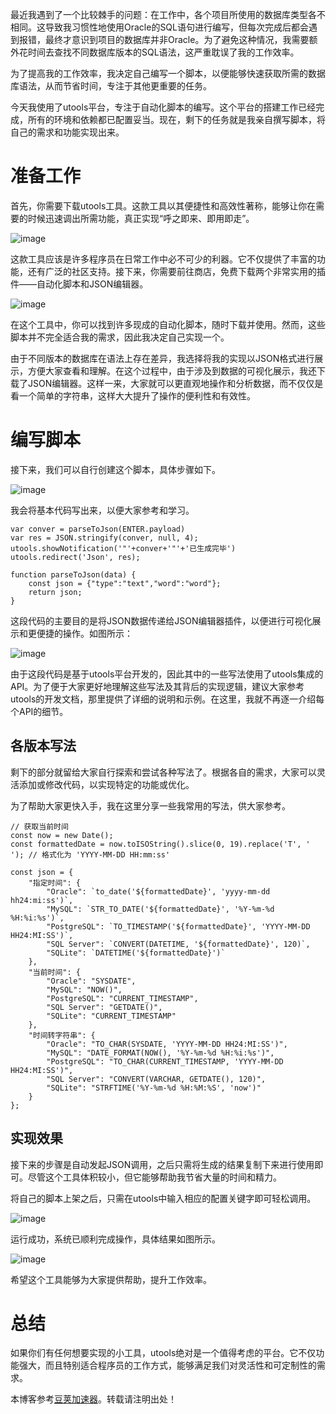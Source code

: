 
最近我遇到了一个比较棘手的问题：在工作中，各个项目所使用的数据库类型各不相同。这导致我习惯性地使用Oracle的SQL语句进行编写，但每次完成后都会遇到报错，最终才意识到项目的数据库并非Oracle。为了避免这种情况，我需要额外花时间去查找不同数据库版本的SQL语法，这严重耽误了我的工作效率。


为了提高我的工作效率，我决定自己编写一个脚本，以便能够快速获取所需的数据库语法，从而节省时间，专注于其他更重要的任务。


今天我使用了utools平台，专注于自动化脚本的编写。这个平台的搭建工作已经完成，所有的环境和依赖都已配置妥当。现在，剩下的任务就是我亲自撰写脚本，将自己的需求和功能实现出来。


# 准备工作


首先，你需要下载utools工具。这款工具以其便捷性和高效性著称，能够让你在需要的时候迅速调出所需功能，真正实现“呼之即来、即用即走”。


![image](https://img2024.cnblogs.com/blog/1423484/202410/1423484-20241012102252325-989392120.png)


这款工具应该是许多程序员在日常工作中必不可少的利器。它不仅提供了丰富的功能，还有广泛的社区支持。接下来，你需要前往商店，免费下载两个非常实用的插件——自动化脚本和JSON编辑器。


![image](https://img2024.cnblogs.com/blog/1423484/202410/1423484-20241012102256132-1748196365.png)


在这个工具中，你可以找到许多现成的自动化脚本，随时下载并使用。然而，这些脚本并不完全适合我的需求，因此我决定自己实现一个。


由于不同版本的数据库在语法上存在差异，我选择将我的实现以JSON格式进行展示，方便大家查看和理解。在这个过程中，由于涉及到数据的可视化展示，我还下载了JSON编辑器。这样一来，大家就可以更直观地操作和分析数据，而不仅仅是看一个简单的字符串，这样大大提升了操作的便利性和有效性。


# 编写脚本


接下来，我们可以自行创建这个脚本，具体步骤如下。


![image](https://img2024.cnblogs.com/blog/1423484/202410/1423484-20241012102301322-1939245747.png)


我会将基本代码写出来，以便大家参考和学习。



```
var conver = parseToJson(ENTER.payload)
var res = JSON.stringify(conver, null, 4);
utools.showNotification('"'+conver+'"'+'已生成完毕')
utools.redirect('Json', res);

function parseToJson(data) {
    const json = {"type":"text","word":"word"};
    return json;
}

```

这段代码的主要目的是将JSON数据传递给JSON编辑器插件，以便进行可视化展示和更便捷的操作。如图所示：


![image](https://img2024.cnblogs.com/blog/1423484/202410/1423484-20241012102310102-1303965624.png)


由于这段代码是基于utools平台开发的，因此其中的一些写法使用了utools集成的API。为了便于大家更好地理解这些写法及其背后的实现逻辑，建议大家参考utools的开发文档，那里提供了详细的说明和示例。在这里，我就不再逐一介绍每个API的细节。


## 各版本写法


剩下的部分就留给大家自行探索和尝试各种写法了。根据各自的需求，大家可以灵活添加或修改代码，以实现特定的功能或优化。


为了帮助大家更快入手，我在这里分享一些我常用的写法，供大家参考。



```
// 获取当前时间
const now = new Date();
const formattedDate = now.toISOString().slice(0, 19).replace('T', ' '); // 格式化为 'YYYY-MM-DD HH:mm:ss'

const json = {
    "指定时间": {
        "Oracle": `to_date('${formattedDate}', 'yyyy-mm-dd hh24:mi:ss')`,
        "MySQL": `STR_TO_DATE('${formattedDate}', '%Y-%m-%d %H:%i:%s')`,
        "PostgreSQL": `TO_TIMESTAMP('${formattedDate}', 'YYYY-MM-DD HH24:MI:SS')`,
        "SQL Server": `CONVERT(DATETIME, '${formattedDate}', 120)`,
        "SQLite": `DATETIME('${formattedDate}')`
    },
    "当前时间": {
        "Oracle": "SYSDATE",
        "MySQL": "NOW()",
        "PostgreSQL": "CURRENT_TIMESTAMP",
        "SQL Server": "GETDATE()",
        "SQLite": "CURRENT_TIMESTAMP"
    },
    "时间转字符串": {
        "Oracle": "TO_CHAR(SYSDATE, 'YYYY-MM-DD HH24:MI:SS')",
        "MySQL": "DATE_FORMAT(NOW(), '%Y-%m-%d %H:%i:%s')",
        "PostgreSQL": "TO_CHAR(CURRENT_TIMESTAMP, 'YYYY-MM-DD HH24:MI:SS')",
        "SQL Server": "CONVERT(VARCHAR, GETDATE(), 120)",
        "SQLite": "STRFTIME('%Y-%m-%d %H:%M:%S', 'now')"
    }
};

```

## 实现效果


接下来的步骤是自动发起JSON调用，之后只需将生成的结果复制下来进行使用即可。尽管这个工具体积较小，但它能够帮助我节省大量的时间和精力。


将自己的脚本上架之后，只需在utools中输入相应的配置关键字即可轻松调用。


![image](https://img2024.cnblogs.com/blog/1423484/202410/1423484-20241012102316502-934670264.png)


运行成功，系统已顺利完成操作，具体结果如图所示。


![image](https://img2024.cnblogs.com/blog/1423484/202410/1423484-20241012102322920-1585848774.png)


希望这个工具能够为大家提供帮助，提升工作效率。


# 总结


如果你们有任何想要实现的小工具，utools绝对是一个值得考虑的平台。它不仅功能强大，而且特别适合程序员的工作方式，能够满足我们对灵活性和可定制性的需求。


 本博客参考[豆荚加速器](https://yirou.org)。转载请注明出处！
